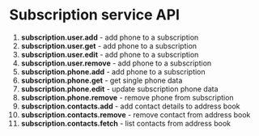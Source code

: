 # Subscription service API
1. **subscription.user.add** - add phone to a subscription
1. **subscription.user.get** - add phone to a subscription
1. **subscription.user.edit** - add phone to a subscription
1. **subscription.user.remove** - add phone to a subscription
1. **subscription.phone.add** - add phone to a subscription
1. **subscription.phone.get** - get single phone data
1. **subscription.phone.edit** - update subscription phone data
1. **subscription.phone.remove** - remove phone from subscription
1. **subscription.contacts.add** - add contact details to address book
1. **subscription.contacts.remove** - remove contact from address book
1. **subscription.contacts.fetch** - list contacts from address book